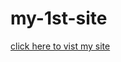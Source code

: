 # my-1st-site
 <a href="https://surya-bbas.github.io/my-1st-site/" > click here to vist my site </a>
